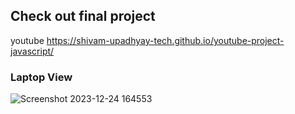 ## Check out final project
<a>youtube<a/>
https://shivam-upadhyay-tech.github.io/youtube-project-javascript/

### Laptop View
![Screenshot 2023-12-24 164553](https://github.com/shivam-upadhyay-tech/youtube-project-javascript/assets/144478276/c5ce1750-cc8c-417a-b5e0-8dcf9aaee02e)
